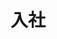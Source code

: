---
title: '入社'
image: {
	url: '@assets/images/environment/env01.png',
}
text: '約4か月間、新入社員研修として事務系・情報系問わず「総合職」としての土台づくりを行います。将来的にはパウドッググループの経営に携わることを期待する職種ですので、まずはこの研修でパウドッググループのことを広く深く触れていただきます。ただ「知る」だけでなく、当社グループの未来を考えるワークも盛りだくさん。ビジネスマナーなどの社会人基礎力を学ぶ研修や、グループ各社との合同研修を通じて、社会人への第一歩を踏み出します。'
addInfo: '研修後は「各事業会社での経験」・「パウドッググループ全体のDX推進」の双方を経験し、 DX推進を軸にパウドッググループの経営層を目指していただきます。'
---